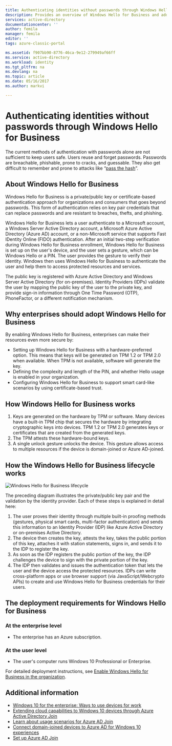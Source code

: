 ```yaml
---
title: Authenticating identities without passwords through Windows Hello for Business and Azure AD | Microsoft Docs
description: Provides an overview of Windows Hello for Business and additional information on deploying Windows Hello for Business.
services: active-directory
documentationcenter: ''
author: femila
manager: femila
editor: ''
tags: azure-classic-portal

ms.assetid: f907bb90-8776-46ca-9e12-279949af66ff
ms.service: active-directory
ms.workload: identity
ms.tgt_pltfrm: na
ms.devlang: na
ms.topic: article
ms.date: 05/16/2017
ms.author: markvi

---
```

# Authenticating identities without passwords through Windows Hello for Business
The current methods of authentication with passwords alone are not sufficient to keep users safe. Users reuse and forget passwords. Passwords are breachable, phishable, prone to cracks, and guessable. They also get difficult to remember and prone to attacks like “[pass the hash](https://technet.microsoft.com/dn785092.aspx)”.

## About Windows Hello for Business
Windows Hello for Business is a private/public key or certificate-based authentication approach for organizations and consumers that goes beyond passwords. This form of authentication relies on  key pair credentials that can replace passwords and are resistant to breaches, thefts, and phishing.

Windows Hello for Business lets a user authenticate to a Microsoft account, a Windows Server Active Directory account, a Microsoft Azure Active Directory (Azure AD) account, or a non-Microsoft service that supports Fast IDentity Online (FIDO) authentication. After an initial two-step verification during Windows Hello for Business enrollment, Windows Hello for Business is set up on the user's device, and the user sets a gesture, which can be Windows Hello or a PIN. The user provides the gesture to verify their identity. Windows then uses Windows Hello for Business to authenticate the user and help them to access protected resources and services.


The public key is registered with Azure Active Directory and Windows Server Active Directory (for on-premises). Identity Providers (IDPs) validate the user by mapping the public key of the user to the private key, and provide sign-in information through One Time Password (OTP), PhoneFactor, or a different notification mechanism.

## Why enterprises should adopt Windows Hello for Business
By enabling Windows Hello for Business, enterprises can make their resources even more secure by:

* Setting up Windows Hello for Business with a hardware-preferred option. This means that keys will be generated on TPM 1.2 or TPM 2.0 when available. When TPM is not available, software will generate the key.
* Defining the complexity and length of the PIN, and whether Hello usage is enabled in your organization.
* Configuring Windows Hello for Business to support smart card-like scenarios by using certificate-based trust.

## How Windows Hello for Business works
1. Keys are generated on the hardware by TPM or software. Many devices have a built-in TPM chip that secures the hardware by integrating cryptographic keys into devices. TPM 1.2 or TPM 2.0 generates keys or certificates that are created from the generated keys.
2. The TPM attests these hardware-bound keys.
3. A single unlock gesture unlocks the device. This gesture allows access to multiple resources if the device is domain-joined or Azure AD-joined.

## How the Windows Hello for Business lifecycle works
![Windows Hello for Business lifecycle](./media/active-directory-azureadjoin/active-directory-azureadjoin-microsoft-passport.png)

The preceding diagram illustrates the private/public key pair and the validation by the identity provider. Each of these steps is explained in detail here:

1. The user proves their identity through multiple built-in proofing methods (gestures, physical smart cards, multi-factor authentication) and sends this information to an Identity Provider (IDP) like Azure Active Directory or on-premises Active Directory.
2. The device then creates the key, attests the key, takes the public portion of this key, attaches it with station statements, signs in, and sends it to the IDP to register the key.
3. As soon as the IDP registers the public portion of the key, the IDP challenges the device to sign with the private portion of the key.
4. The IDP then validates and issues the authentication token that lets the user and the device access the protected resources. IDPs can write cross-platform apps or use browser support (via JavaScript/Webcrypto APIs) to create and use Windows Hello for Business credentials for their users.

## The deployment requirements for Windows Hello for Business
### At the enterprise level
* The enterprise has an Azure subscription.

### At the user level
* The user's computer runs Windows 10 Professional or Enterprise.

For detailed deployment instructions, see [Enable Windows Hello for Business in the organization](active-directory-azureadjoin-passport-deployment.md).

## Additional information
* [Windows 10 for the enterprise: Ways to use devices for work](active-directory-azureadjoin-windows10-devices-overview.md)
* [Extending cloud capabilities to Windows 10 devices through Azure Active Directory Join](active-directory-azureadjoin-user-upgrade.md)
* [Learn about usage scenarios for Azure AD Join](active-directory-azureadjoin-deployment-aadjoindirect.md)
* [Connect domain-joined devices to Azure AD for Windows 10 experiences](active-directory-azureadjoin-devices-group-policy.md)
* [Set up Azure AD Join](active-directory-azureadjoin-setup.md)

